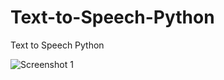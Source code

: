 # Text-to-Speech-Python
Text to Speech Python


![Screenshot 1](https://user-images.githubusercontent.com/88297426/151994725-cdc4d63e-22ca-4ba2-acbd-c7bba650a4a0.png)
